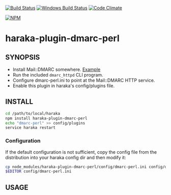 [![Build Status][ci-img]][ci-url]
[![Windows Build Status][ci-win-img]][ci-win-url]
[![Code Climate][clim-img]][clim-url]

[![NPM][npm-img]][npm-url]

# haraka-plugin-dmarc-perl

## SYNOPSIS

- Install Mail::DMARC somewhere. [Example](https://github.com/msimerson/Mail-Toaster-6/blob/master/provision-mail-dmarc.sh)
- Run the included `dmarc_httpd` CLI program.
- Configure dmarc-perl.ini to point at the Mail::DMARC HTTP service.
- Enable this plugin in haraka's config/plugins file.

## INSTALL

```sh
cd /path/to/local/haraka
npm install haraka-plugin-dmarc-perl
echo "dmarc-perl" >> config/plugins
service haraka restart
```

### Configuration

If the default configuration is not sufficient, copy the config file from the distribution into your haraka config dir and then modify it:

```sh
cp node_modules/haraka-plugin-dmarc-perl/config/dmarc-perl.ini config/dmarc-perl.ini
$EDITOR config/dmarc-perl.ini
```

## USAGE


<!-- leave these buried at the bottom of the document -->
[ci-img]: https://travis-ci.org/haraka/haraka-plugin-dmarc-perl.svg
[ci-url]: https://travis-ci.org/haraka/haraka-plugin-dmarc-perl
[ci-win-img]: https://ci.appveyor.com/api/projects/status/pcmc1s0ef7ndss20?svg=true
[ci-win-url]: https://ci.appveyor.com/project/haraka/haraka-pcmc1s0ef7ndss20
[clim-img]: https://codeclimate.com/github/haraka/haraka-plugin-dmarc-perl/badges/gpa.svg
[clim-url]: https://codeclimate.com/github/haraka/haraka-plugin-dmarc-perl
[npm-img]: https://nodei.co/npm/haraka-plugin-dmarc-perl.png
[npm-url]: https://www.npmjs.com/package/haraka-plugin-dmarc-perl
